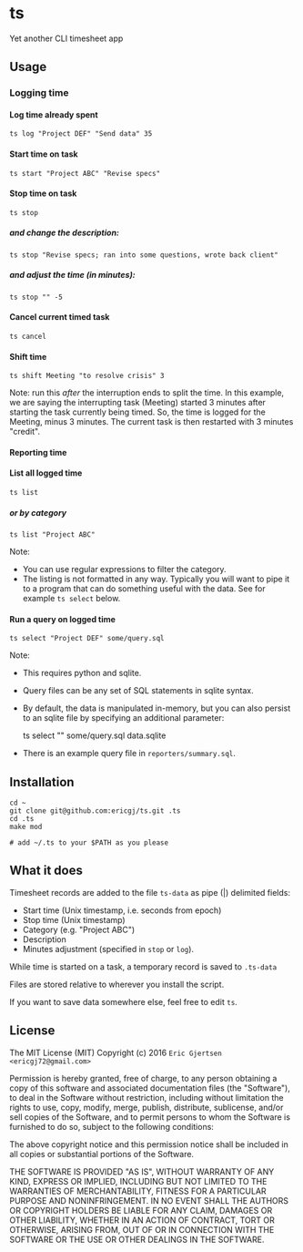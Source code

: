 # ts

Yet another CLI timesheet app

## Usage

### Logging time

#### Log time already spent
    ts log "Project DEF" "Send data" 35

    
#### Start time on task
    ts start "Project ABC" "Revise specs"

  
#### Stop time on task
    ts stop

##### and change the description:

    ts stop "Revise specs; ran into some questions, wrote back client"

##### and adjust the time (in minutes):
    
    ts stop "" -5


#### Cancel current timed task
    ts cancel


#### Shift time
    ts shift Meeting "to resolve crisis" 3

Note: run this _after_ the interruption ends to split the time.  In this
example, we are saying the interrupting task (Meeting) started 3 minutes
after starting the task currently being timed. So, the time is logged for the
Meeting, minus 3 minutes. The current task is then restarted with 3 minutes
"credit".


#### Reporting time

#### List all logged time
    ts list

##### or by category
    ts list "Project ABC"

Note:
  - You can use regular expressions to filter the category.
  - The listing is not formatted in any way. Typically you will want to pipe it
    to a program that can do something useful with the data. See for example
    `ts select` below.


#### Run a query on logged time
    ts select "Project DEF" some/query.sql

Note: 
  - This requires python and sqlite. 
  - Query files can be any set of SQL statements in sqlite syntax.
  - By default, the data is manipulated in-memory, but you can also persist 
    to an sqlite file by specifying an additional parameter:

    ts select "" some/query.sql data.sqlite

  - There is an example query file in `reporters/summary.sql`.


## Installation

    cd ~
    git clone git@github.com:ericgj/ts.git .ts
    cd .ts
    make mod

    # add ~/.ts to your $PATH as you please


## What it does

Timesheet records are added to the file `ts-data` as pipe (|) delimited fields:

  - Start time (Unix timestamp, i.e. seconds from epoch)
  - Stop time (Unix timestamp)
  - Category (e.g. "Project ABC")
  - Description
  - Minutes adjustment (specified in `stop` or `log`).

While time is started on a task, a temporary record is saved to `.ts-data`

Files are stored relative to wherever you install the script.

If you want to save data somewhere else, feel free to edit `ts`.

## License

The MIT License (MIT) Copyright (c) 2016 `Eric Gjertsen <ericgj72@gmail.com>`

Permission is hereby granted, free of charge, to any person obtaining a
copy of this software and associated documentation files (the "Software"),
to deal in the Software without restriction, including without limitation the
rights to use, copy, modify, merge, publish, distribute, sublicense, and/or
sell copies of the Software, and to permit persons to whom the Software is
furnished to do so, subject to the following conditions:

The above copyright notice and this permission notice shall be included in
all copies or substantial portions of the Software.

THE SOFTWARE IS PROVIDED "AS IS", WITHOUT WARRANTY OF ANY KIND, EXPRESS OR
IMPLIED, INCLUDING BUT NOT LIMITED TO THE WARRANTIES OF MERCHANTABILITY,
FITNESS FOR A PARTICULAR PURPOSE AND NONINFRINGEMENT. IN NO EVENT SHALL
THE AUTHORS OR COPYRIGHT HOLDERS BE LIABLE FOR ANY CLAIM, DAMAGES OR OTHER
LIABILITY, WHETHER IN AN ACTION OF CONTRACT, TORT OR OTHERWISE, ARISING FROM,
OUT OF OR IN CONNECTION WITH THE SOFTWARE OR THE USE OR OTHER DEALINGS IN
THE SOFTWARE.

